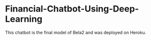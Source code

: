 # Financial-Chatbot-Using-Deep-Learning
This chatbot is the final model of Bela2 and was deployed on Heroku. 
